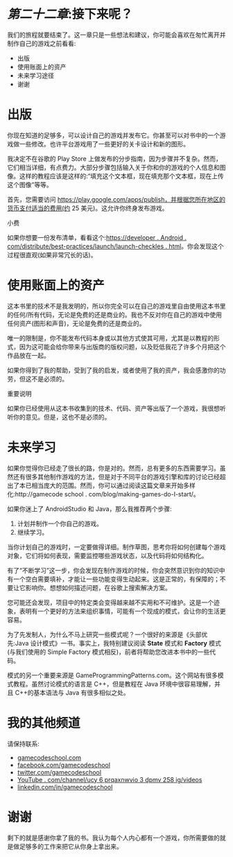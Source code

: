 # *第二十二章*:接下来呢？

我们的旅程就要结束了。这一章只是一些想法和建议，你可能会喜欢在匆忙离开并制作自己的游戏之前看看:

*   出版
*   使用账面上的资产
*   未来学习途径
*   谢谢

# 出版

你现在知道的足够多，可以设计自己的游戏并发布它。你甚至可以对书中的一个游戏做一些修改。也许平台游戏用了一些更好的关卡设计和新的图形。

我决定不在谷歌的 Play Store 上做发布的分步指南，因为步骤并不复杂。然而，它们相当详细，有点费力。大部分步骤包括输入关于你和你的游戏的个人信息和图像。这样的教程应该是这样的:“填充这个文本框，现在填充那个文本框，现在上传这个图像”等等。

首先，您需要访问 https://play.google.com/apps/publish，并根据您所在地区的货币支付适当的费用(约 25 美元)。这允许你终身发布游戏。

小费

如果你想要一份发布清单，看看这个:[https://developer . Android . com/distribute/best-practices/launch/launch-checkles . html](https://developer.android.com/distribute/best-practices/launch/launch-checklist.html)。你会发现这个过程很直观(如果非常冗长的话)。

# 使用账面上的资产

这本书里的技术不是我发明的，所以你完全可以在自己的游戏里自由使用这本书里的任何/所有代码，无论是免费的还是商业的。我也不反对你在自己的游戏中使用任何资产(图形和声音)，无论是免费的还是商业的。

唯一的限制是，你不能发布代码本身或以其他方式使其可用，尤其是以教程的形式，因为这可能会给你带来与出版商的版权问题，以及贬低我花了许多个月把这个作品放在一起。

如果你得到了我的帮助，受到了我的启发，或者使用了我的资产，我会感激你的功劳，但这不是必须的。

重要说明

如果你已经使用从这本书收集到的技术、代码、资产等出版了一个游戏，我很想听听你的意见。但是，这也不是必须的。

# 未来学习

如果你觉得你已经走了很长的路，你是对的。然而，总有更多的东西需要学习。虽然还有很多其他制作游戏的方法，但是对于不同平台的游戏引擎和库的讨论已经超出了本已相当庞大的范围。然而，你可以通过阅读这篇文章来开始多样化:http://gamecode school . com/blog/making-games-do-I-start/。

如果你迷上了 AndroidStudio 和 Java，那么我推荐两个步骤:

1.  计划并制作一个你自己的游戏。
2.  继续学习。

当你计划自己的游戏时，一定要做得详细。制作草图，思考你将如何创建每个游戏对象，它们将如何表现，需要监控哪些游戏状态，以及代码将如何结构化。

有了“不断学习”这一步，你会发现在制作游戏的时候，你会突然意识到你的知识中有一个空白需要填补，才能让一些功能变得生动起来。这是正常的，有保障的；不要让它影响你。想想如何描述问题，在谷歌上搜索解决方案。

您可能还会发现，项目中的特定类会变得越来越不实用和不可维护。这是一个迹象，表明有一个更好的方法来组织事情，可能有一个现成的模式，会让你的生活更容易。

为了先发制人，为什么不马上研究一些模式呢？一个很好的来源是《头部优先:Java 设计模式》一书。事实上，我特别建议阅读 **State** 模式和 **Factory** 模式(与我们使用的 Simple Factory 模式相反)，前者将帮助您改进本书中的一些代码。

模式的另一个重要来源是 GameProgrammingPatterns.com。这个网站有很多模式教程。虽然讨论模式的语言是 C++，但是教程在 Java 环境中很容易理解，并且 C++的基本语法与 Java 有很多相似之处。

# 我的其他频道

请保持联系:

*   [gamecodeschool.com](http://gamecodeschool.com)
*   [facebook.com/gamecodeschool](http://facebook.com/gamecodeschool)
*   [twitter.com/gamecodeschool](http://twitter.com/gamecodeschool)
*   [YouTube . com/channel/ucy 6 prqaxnwvio 3 dpmv 258 ig/videos](http://youtube.com/channel/UCY6pRQAXnwviO3dpmV258Ig/videos)
*   [linkedin.com/in/gamecodeschool](http://linkedin.com/in/gamecodeschool)

# 谢谢

剩下的就是感谢你拿了我的书。我认为每个人内心都有一个游戏，你所需要做的就是做足够多的工作来把它从你身上拿出来。